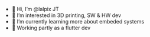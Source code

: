 - 👋 Hi, I’m @lalpix JT
- 👀 I’m interested in 3D printing, SW & HW dev
- 🌱 I’m currently learning more about embeded systems
- 🧰 Working partly as a flutter dev

<!---
lalpix/lalpix is a ✨ special ✨ repository because its `README.md` (this file) appears on your GitHub profile.
You can click the Preview link to take a look at your changes.
--->

